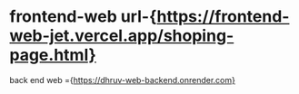 # frontend-web url-{https://frontend-web-jet.vercel.app/shoping-page.html}
back end web ={https://dhruv-web-backend.onrender.com}
